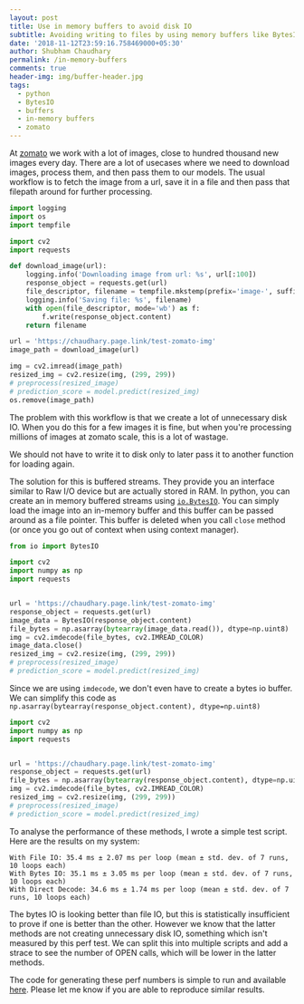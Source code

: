```yaml
---
layout: post
title: Use in memory buffers to avoid disk IO
subtitle: Avoiding writing to files by using memory buffers like BytesIO
date: '2018-11-12T23:59:16.758469000+05:30'
author: Shubham Chaudhary
permalink: /in-memory-buffers
comments: true
header-img: img/buffer-header.jpg
tags:
  - python
  - BytesIO
  - buffers
  - in-memory buffers
  - zomato
---
```


At [zomato][zblog] we work with a lot of images, close to hundred thousand new images every day.
There are a lot of usecases where we need to download images,
process them, and then pass them to our models.
The usual workflow is to fetch the image from a url, save it in a file and
then pass that filepath around for further processing.

```python
import logging
import os
import tempfile

import cv2
import requests

def download_image(url):
    logging.info('Downloading image from url: %s', url[:100])
    response_object = requests.get(url)
    file_descriptor, filename = tempfile.mkstemp(prefix='image-', suffix='.jpg')
    logging.info('Saving file: %s', filename)
    with open(file_descriptor, mode='wb') as f:
        f.write(response_object.content)
    return filename

url = 'https://chaudhary.page.link/test-zomato-img'
image_path = download_image(url)

img = cv2.imread(image_path)
resized_img = cv2.resize(img, (299, 299))
# preprocess(resized_image)
# prediction_score = model.predict(resized_img)
os.remove(image_path)
```

The problem with this workflow is that we create a lot of unnecessary disk IO.
When you do this for a few images it is fine, but when you're processing
millions of images at zomato scale, this is a lot of wastage.
<!--
Also when we run this in our dockerized environment, we create a lot of temporary files.
-->
We should not have to write it to disk only to later pass it to another function for loading again.

The solution for this is buffered streams.
They provide you an interface similar to Raw I/O device but are actually stored in RAM.
In python, you can create an in memory buffered streams using [`io.BytesIO`][io.BytesIO].
You can simply load the image into an in-memory buffer and this buffer can be passed around as a file pointer.
This buffer is deleted when you call `close` method (or once you go out of context when using context manager).


```python
from io import BytesIO

import cv2
import numpy as np
import requests


url = 'https://chaudhary.page.link/test-zomato-img'
response_object = requests.get(url)
image_data = BytesIO(response_object.content)
file_bytes = np.asarray(bytearray(image_data.read()), dtype=np.uint8)
img = cv2.imdecode(file_bytes, cv2.IMREAD_COLOR)
image_data.close()
resized_img = cv2.resize(img, (299, 299))
# preprocess(resized_image)
# prediction_score = model.predict(resized_img)
```

Since we are using `imdecode`, we don't even have to create a bytes io buffer. 
We can simplify this code as `np.asarray(bytearray(response_object.content), dtype=np.uint8)`

```python
import cv2
import numpy as np
import requests


url = 'https://chaudhary.page.link/test-zomato-img'
response_object = requests.get(url)
file_bytes = np.asarray(bytearray(response_object.content), dtype=np.uint8)
img = cv2.imdecode(file_bytes, cv2.IMREAD_COLOR)
resized_img = cv2.resize(img, (299, 299))
# preprocess(resized_image)
# prediction_score = model.predict(resized_img)
```

To analyse the performance of these methods, I wrote a simple test script. Here are the results on my system:

```
With File IO: 35.4 ms ± 2.07 ms per loop (mean ± std. dev. of 7 runs, 10 loops each)
With Bytes IO: 35.1 ms ± 3.05 ms per loop (mean ± std. dev. of 7 runs, 10 loops each)
With Direct Decode: 34.6 ms ± 1.74 ms per loop (mean ± std. dev. of 7 runs, 10 loops each)
```

The bytes IO is looking better than file IO,
but this is statistically insufficient to prove if one is better than the other.
However we know that the latter methods are not creating unnecessary disk IO, something which isn't measured by this perf test.
We can split this into multiple scripts and add a strace to see the number of OPEN calls, which will be lower in the latter methods.

The code for generating these perf numbers is simple to run and available [here][perf-code-gist].
Please let me know if you are able to reproduce similar results.

<!--
<script src="https://gist.github.com/7b5d7f0957a4aa3c84c010f3d7f27643.js"></script>
-->

[io.BytesIO]: https://docs.python.org/3/library/io.html#io.BytesIO
[perf-code-gist]: https://gist.github.com/7b5d7f0957a4aa3c84c010f3d7f27643
[zblog]: https://www.zomato.com/blog/
